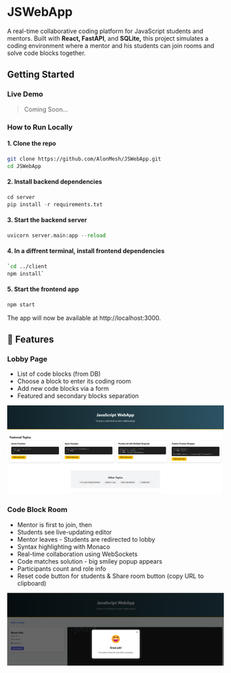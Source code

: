 
# JSWebApp
A real-time collaborative coding platform for JavaScript students and mentors. Built with **React, FastAPI**, and **SQLite,** this project simulates a coding environment where a mentor and his students can join rooms and solve code blocks together.

## Getting Started

### Live Demo

> Coming Soon...

### How to Run Locally
#### 1. Clone the repo
```bash
git clone https://github.com/AlonMesh/JSWebApp.git
cd JSWebApp
```
#### 2. Install backend dependencies

```python
cd server
pip install -r requirements.txt
```

#### 3. Start the backend server
```python
uvicorn server.main:app --reload
```
#### 4. In a diffrent terminal, install frontend dependencies

```bash
`cd ../client
npm install`
```

#### 5. Start the frontend app

```bash
npm start
``` 

The app will now be available at http://localhost:3000.


## 📄 Features
### Lobby Page
-   List of code blocks (from DB)
-   Choose a block to enter its coding room
-   Add new code blocks via a form
-   Featured and secondary blocks separation

![Lobby Screenshot](./assets/Lobby.png)

### Code Block Room
-   Mentor is first to join, then 
-   Students see live-updating editor
-   Mentor leaves - Students are redirected to lobby
-   Syntax highlighting with Monaco
-   Real-time collaboration using WebSockets
-   Code matches solution - big smiley popup appears
-   Participants count and role info
-   Reset code button for students & Share room button (copy URL to clipboard)

![CodeBlock Screenshot](./assets/CodeBlock.png)
